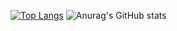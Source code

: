 [![Top Langs](https://github-readme-stats.vercel.app/api/top-langs/?username=maloun96)](https://github.com/maloun96/github-readme-stats)
![Anurag's GitHub stats](https://github-readme-stats.vercel.app/api?username=maloun96&count_private=true&show_icons=true&theme=dark)
